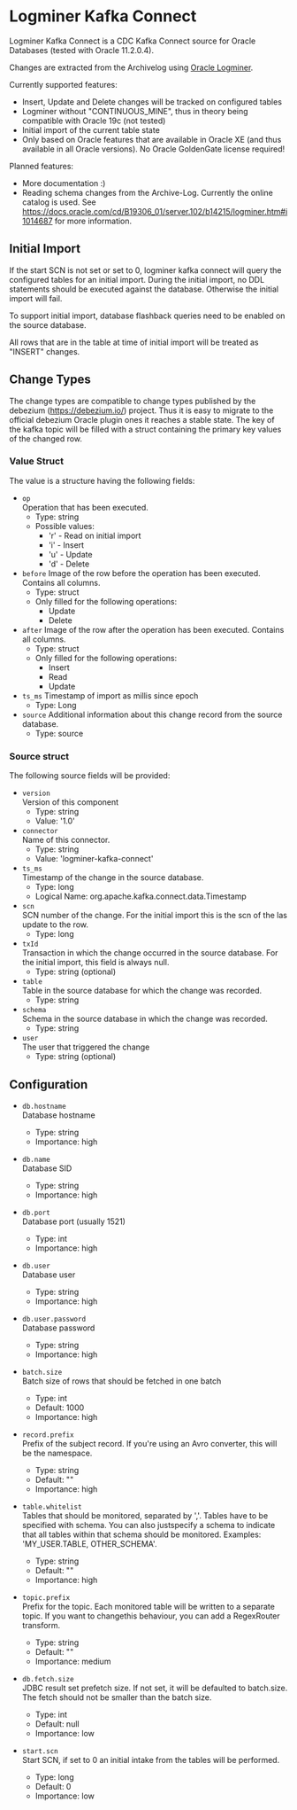 # Logminer Kafka Connect

Logminer Kafka Connect is a CDC Kafka Connect source for Oracle Databases (tested with Oracle 11.2.0.4). 

Changes are extracted from the Archivelog using [Oracle Logminer](https://docs.oracle.com/cd/B19306_01/server.102/b14215/logminer.htm). 

Currently supported features:
- Insert, Update and Delete changes will be tracked on configured tables
- Logminer without "CONTINUOUS_MINE", thus in theory being compatible with Oracle 19c (not tested)
- Initial import of the current table state
- Only based on Oracle features that are available in Oracle XE (and thus available in all Oracle versions). No
Oracle GoldenGate license required!

Planned features:
- More documentation :)
- Reading schema changes from the Archive-Log. Currently the online catalog is used. See 
https://docs.oracle.com/cd/B19306_01/server.102/b14215/logminer.htm#i1014687 for more information.


## Initial Import
If the start SCN is not set or set to 0, logminer kafka connect will query
the configured tables for an initial import. During the initial import, no
DDL statements should be executed against the database. Otherwise the initial import will
fail.

To support initial import, database flashback queries need to be enabled on the source database.

All rows that are in the table at time of initial import will be treated as "INSERT" changes.

## Change Types
The change types are compatible to change types published by the debezium (https://debezium.io/) project.
Thus it is easy to migrate to the official debezium Oracle plugin ones it reaches a stable state.
The key of the kafka topic will be filled with a struct containing the primary key values of the changed row. 

### Value Struct
The value is a structure having the following fields:
  -  `op`  
      Operation that has been executed.
        - Type: string
        - Possible values:
            - 'r' - Read on initial import
            - 'i' - Insert
            - 'u' - Update
            - 'd' - Delete
  - `before`
     Image of the row before the operation has been executed. Contains all columns.
       - Type: struct
       - Only filled for the following operations:
           - Update
           - Delete
  - `after`
     Image of the row after the operation has been executed. Contains all columns.
       - Type: struct
       - Only filled for the following operations:
           - Insert
           - Read
           - Update
  - `ts_ms`
     Timestamp of import as millis since epoch
       - Type: Long
  - `source`
     Additional information about this change record from the source database. 
       - Type: source

### Source struct       

The following source fields will be provided:
  - `version`  
     Version of this component
       - Type: string
       - Value: '1.0'
  - `connector`  
     Name of this connector.
       - Type: string
       - Value: 'logminer-kafka-connect'
  - `ts_ms`  
     Timestamp of the change in the source database.
       - Type: long
       - Logical Name: org.apache.kafka.connect.data.Timestamp
  - `scn`  
     SCN number of the change. For the initial import this is the scn of the las update to the row.
       - Type: long
  - `txId`  
     Transaction in which the change occurred in the source database. For the initial import, this field is always null.
       - Type: string (optional)       
  - `table`  
     Table in the source database for which the change was recorded.
       - Type: string 
  - `schema`  
     Schema in the source database in which the change was recorded.
      - Type: string
  - `user`  
     The user that triggered the change
       - Type: string (optional)


## Configuration
  - `db.hostname`  
    Database hostname
    
      - Type: string
      - Importance: high

  - `db.name`  
    Database SID
    
      - Type: string
      - Importance: high

  - `db.port`  
    Database port (usually 1521)
    
      - Type: int
      - Importance: high

  - `db.user`  
    Database user
    
      - Type: string
      - Importance: high

  - `db.user.password`  
    Database password
    
      - Type: string
      - Importance: high

  - `batch.size`  
    Batch size of rows that should be fetched in one batch
    
      - Type: int
      - Default: 1000
      - Importance: high

  - `record.prefix`  
    Prefix of the subject record. If you're using an Avro converter,
    this will be the namespace.
    
      - Type: string
      - Default: ""
      - Importance: high

  - `table.whitelist`  
    Tables that should be monitored, separated by ','. Tables have to be
    specified with schema. You can also justspecify a schema to indicate
    that all tables within that schema should be monitored. Examples:
    'MY\_USER.TABLE, OTHER\_SCHEMA'.
    
      - Type: string
      - Default: ""
      - Importance: high

  - `topic.prefix`  
    Prefix for the topic. Each monitored table will be written to a
    separate topic. If you want to changethis behaviour, you can add a
    RegexRouter transform.
    
      - Type: string
      - Default: ""
      - Importance: medium

  - `db.fetch.size`  
    JDBC result set prefetch size. If not set, it will be defaulted to
    batch.size. The fetch should not be smaller than the batch size.
    
      - Type: int
      - Default: null
      - Importance: low

  - `start.scn`  
    Start SCN, if set to 0 an initial intake from the tables will be
    performed.
    
      - Type: long
      - Default: 0
      - Importance: low


